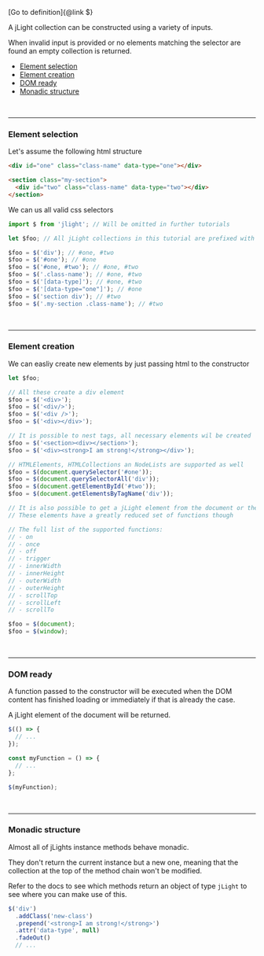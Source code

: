 [Go to definition]{@link $}

A jLight collection can be constructed using a variety of inputs.

When invalid input is provided or no elements matching the selector are found an empty collection is returned.

* [Element selection](#element-selection)
* [Element creation](#element-creation)
* [DOM ready](#dom-ready)
* [Monadic structure](#monadic-structure)

&nbsp;
___

### Element selection

Let's assume the following html structure

```html
<div id="one" class="class-name" data-type="one"></div>

<section class="my-section">
  <div id="two" class="class-name" data-type="two"></div>
</section>
```

We can us all valid css selectors

```js
import $ from 'jlight'; // Will be omitted in further tutorials

let $foo; // All jLight collections in this tutorial are prefixed with the $ symbol to easily identify them

$foo = $('div'); // #one, #two
$foo = $('#one'); // #one
$foo = $('#one, #two'); // #one, #two
$foo = $('.class-name'); // #one, #two
$foo = $('[data-type]'); // #one, #two
$foo = $('[data-type="one"]'); // #one
$foo = $('section div'); // #two
$foo = $('.my-section .class-name'); // #two
```

&nbsp;
___

### Element creation

We can easliy create new elements by just passing html to the constructor

```js
let $foo;

// All these create a div element
$foo = $('<div>');
$foo = $('<div/>');
$foo = $('<div />');
$foo = $('<div></div>');

// It is possible to nest tags, all necessary elements wil be created
$foo = $('<section><div></section>');
$foo = $('<div><strong>I am strong!</strong></div>');

// HTMLElements, HTMLCollections an NodeLists are supported as well
$foo = $(document.querySelector('#one'));
$foo = $(document.querySelectorAll('div'));
$foo = $(document.getElementById('#two'));
$foo = $(document.getElementsByTagName('div'));

// It is also possible to get a jLight element from the document or the window
// These elements have a greatly reduced set of functions though

// The full list of the supported functions:
// - on
// - once
// - off
// - trigger
// - innerWidth
// - innerHeight
// - outerWidth
// - outerHeight
// - scrollTop
// - scrollLeft
// - scrollTo

$foo = $(document);
$foo = $(window);
```

&nbsp;
___

### DOM ready

A function passed to the constructor will be executed when the DOM content has finished loading
or immediately if that is already the case.

A jLight element of the document will be returned.

```js
$(() => {
  // ...
});

const myFunction = () => {
  // ...
};

$(myFunction);
```

&nbsp;
___

### Monadic structure

Almost all of jLights instance methods behave monadic.

They don't return the current instance but a new one, meaning that the collection at the top of the method chain won't be modified.

Refer to the docs to see which methods return an object of type `jLight` to see where you can make use of this.

```js
$('div')
  .addClass('new-class')
  .prepend('<strong>I am strong!</strong>')
  .attr('data-type', null)
  .fadeOut()
  // ...
```

